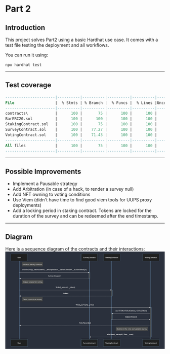 # Part 2


## Introduction

This project solves Part2 using a basic Hardhat use case.
It comes with a test file testing the deployment and all workflows.

You can run it using:

```shell
npx hardhat test
```

---

## Test coverage


```sql
----------------------|----------|----------|----------|----------|----------------|
File                  |  % Stmts | % Branch |  % Funcs |  % Lines |Uncovered Lines |
----------------------|----------|----------|----------|----------|----------------|
contracts\            |      100 |       75 |      100 |      100 |                |
BarERC20.sol          |      100 |      100 |      100 |      100 |                |
StakingContract.sol   |      100 |       75 |      100 |      100 |                |
SurveyContract.sol    |      100 |    77.27 |      100 |      100 |                |
VotingContract.sol    |      100 |    71.43 |      100 |      100 |                |
----------------------|----------|----------|----------|----------|----------------|
All files             |      100 |       75 |      100 |      100 |                |
----------------------|----------|----------|----------|----------|----------------|
```

----

## Possible Improvements

 - Implement a Pausable strategy
 - Add Arbitration (in case of a hack, to render a survey null)
 - Add NFT owning to  voting conditions
 - Use Viem (didn't have time to find good viem tools for UUPS proxy deployments)
 - Add a locking period in staking contract. Tokens are locked for the duration of the survey and can be redeemed after the end timestamp.


---

## Diagram
Here is a sequence diagram of the contracts and their interactions:
![diagram.png](diagram.png)